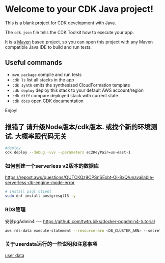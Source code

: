 # Welcome to your CDK Java project!

This is a blank project for CDK development with Java.

The `cdk.json` file tells the CDK Toolkit how to execute your app.

It is a [Maven](https://maven.apache.org/) based project, so you can open this project with any Maven compatible Java IDE to build and run tests.

## Useful commands

 * `mvn package`     compile and run tests
 * `cdk ls`          list all stacks in the app
 * `cdk synth`       emits the synthesized CloudFormation template
 * `cdk deploy`      deploy this stack to your default AWS account/region
 * `cdk diff`        compare deployed stack with current state
 * `cdk docs`        open CDK documentation

Enjoy!


## 报错了 请升级Node版本/cdk版本. 或找个新的环境测试. 大概率跟代码无关

```bash
#deploy 
cdk deploy --debug -vvv --parameters ec2KeyPair=us-east-1
```


### 如何创建一个serverless v2版本的数据库

https://repost.aws/questions/QUTCKQz8CPSnSExbt-Oi-8xQ/unavailable-serverless-db-engine-mode-error

```bash
# install psql client
sudo dnf install postgresql15 -y

```

### RDS管理

安装pgAdmin4 --- https://github.com/twtrubiks/docker-pgadmin4-tutorial


```bash
aws rds-data execute-statement --resource-arn <DB_CLUSTER_ARN> --secret-arn <SECRET_ARN> --database information_schema --sql "select * from information_schema.tables LIMIT 1" --region us-east-1
```

### 关于userdata运行的一些说明和注意事项

[user data](https://docs.aws.amazon.com/zh_cn/AWSEC2/latest/UserGuide/user-data.html#user-data-shell-scripts)